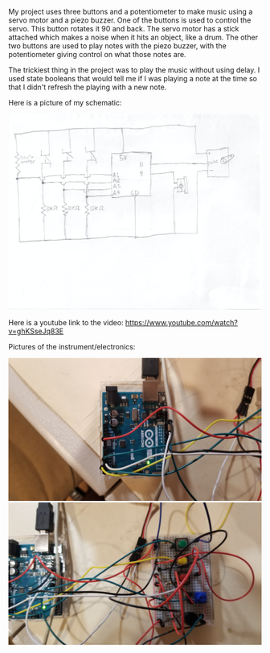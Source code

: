 My project uses three buttons and a potentiometer to make music using a servo motor and a piezo buzzer. One of the buttons is used to control the servo. This button rotates it 90 and back. The servo motor has a stick attached which makes a noise when it hits an object, like a drum. The other two buttons are used to play notes with the piezo buzzer, with the potentiometer giving control on what those notes are.

The trickiest thing in the project was to play the music without using delay. I used state booleans that would tell me if I was playing a note at the time so that I didn't refresh the playing with a new note.

Here is a picture of my schematic:

![](Schematic.png)

Here is a youtube link to the video: https://www.youtube.com/watch?v=ghKSseJq83E

Pictures of the instrument/electronics:

![](116122073_676841739580634_1863300924587164580_n.jpg)
![](116545394_576005786400243_7882370414738095784_n.jpg)
